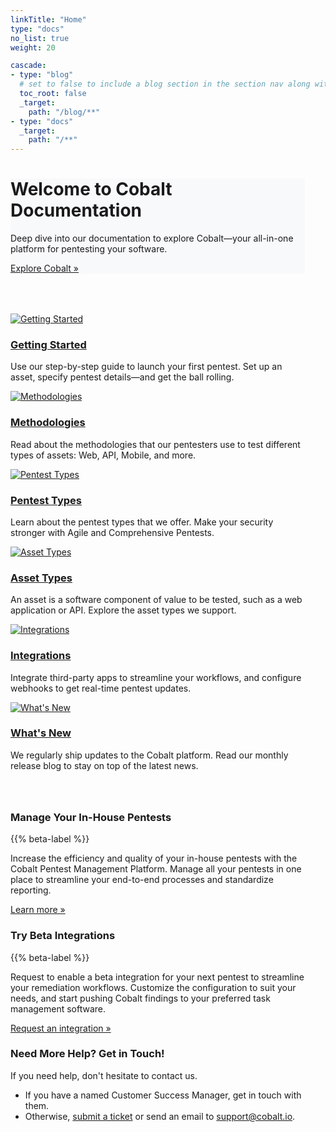 ```yaml
---
linkTitle: "Home"
type: "docs"
no_list: true
weight: 20

cascade:
- type: "blog"
  # set to false to include a blog section in the section nav along with docs
  toc_root: false
  _target:
    path: "/blog/**"
- type: "docs"
  _target:
    path: "/**"
---
```


<div style="padding-right: 2.0625rem;">

<div class="jumbotron px-5" style="background-color: #F8F9FB; margin-bottom: 4rem;">
       <h1>Welcome to Cobalt Documentation</h1>
       <p class="my-3">Deep dive into our documentation to explore Cobalt—your all-in-one platform for pentesting your software.</p>
       <a class="btn btn-outline-primary rounded" href="https://www.cobalt.io/" target="_blank">Explore Cobalt »</a>
</div>

<div class="row g-4 my-3 px-5 row-cols-1 row-cols-lg-3">
     <div class="feature col">
       <div class="feature-icon d-inline-flex align-items-left justify-content-left text-bg-primary fs-2 mb-3">
         <a href="/getting-started/" tabindex="-1" aria-hidden="true"><img src="/homepage/getting-started.svg" alt="Getting Started" title="Getting Started"></a>
       </div>
       <h3 class="fs-2"><a href="/getting-started/">Getting Started</a></h3>
       <p>Use our step-by-step guide to launch your first pentest. Set up an asset, specify pentest details—and get the ball rolling.</p>
     </div>
     <div class="feature col">
       <div class="feature-icon d-inline-flex align-items-left justify-content-left text-bg-primary bg-gradient fs-2 mb-3">
         <a href="/methodologies/" tabindex="-1" aria-hidden="true"><img src="/homepage/methodologies.svg" alt="Methodologies" title="Methodologies"></a>
       </div>
       <h3 class="fs-2"><a href="/methodologies/">Methodologies</a></h3>
       <p>Read about the methodologies that our pentesters use to test different types of assets: Web, API, Mobile, and more.</p>
     </div>
     <div class="feature col">
       <div class="feature-icon d-inline-flex align-items-left justify-content-left text-bg-primary bg-gradient fs-2 mb-3">
         <a href="/platform-deep-dive/pentests/pentest-types/" tabindex="-1" aria-hidden="true"><img src="/homepage/pentest-types.svg" alt="Pentest Types" title="Pentest Types"></a>
       </div>
       <h3 class="fs-2"><a href="/platform-deep-dive/pentests/pentest-types/">Pentest Types</a></h3>
       <p>Learn about the pentest types that we offer. Make your security stronger with Agile and Comprehensive Pentests.</p>
     </div>
   </div>

<div class="row my-3 g-4 px-5 row-cols-1 row-cols-lg-3" style="margin-bottom: 4rem;">
     <div class="feature col">
       <div class="feature-icon d-inline-flex align-items-left justify-content-left text-bg-primary fs-2 mb-3">
         <a href="/platform-deep-dive/assets/" tabindex="-1" aria-hidden="true"><img src="/homepage/asset-types.svg" alt="Asset Types" title="Asset Types"></a>
       </div>
       <h3 class="fs-2"><a href="/platform-deep-dive/assets/asset-types/">Asset Types</a></h3>
       <p>An asset is a software component of value to be tested, such as a web application or API. Explore the asset types we support.</p>
     </div>
     <div class="feature col">
       <div class="feature-icon d-inline-flex align-items-left justify-content-left text-bg-primary bg-gradient fs-2 mb-3">
         <a href="/integrations/" tabindex="-1" aria-hidden="true"><img src="/homepage/integrations.svg" alt="Integrations" title="Integrations"></a>
       </div>
       <h3 class="fs-2"><a href="/integrations/">Integrations</a></h3>
       <p>Integrate third-party apps to streamline your workflows, and configure webhooks to get real-time pentest updates.</p>
     </div>
     <div class="feature col">
       <div class="feature-icon d-inline-flex align-items-left justify-content-left text-bg-primary bg-gradient fs-2 mb-3">
         <a href="/product-updates/" tabindex="-1" aria-hidden="true"><img src="/homepage/whats-new.svg" alt="What's New" title="What's New"></a>
       </div>
       <h3 class="fs-2"><a href="/product-updates/">What's New</a></h3>
       <p>We regularly ship updates to the Cobalt platform. Read our monthly release blog to stay on top of the latest news.</p>
     </div>
   </div>


<div class="row align-items-md-stretch my-5">
      <div class="col-md-6">
        <div class="h-100 p-5 border rounded-lg" style="border-color: #D6E3FD">
          <h3>Manage Your In-House Pentests</h3>
          <p class="my-2">{{% beta-label %}}</p>
          <p>Increase the efficiency and quality of your in-house pentests with the Cobalt Pentest Management Platform. Manage all your pentests in one place to streamline your end-to-end processes and standardize reporting.</p>
          <a href="/pmp/">Learn more »</a>
        </div>
      </div>
      <div class="col-md-6">
        <div class="h-100 p-5 border rounded-lg" style="border-color: #D6E3FD">
          <h3>Try Beta Integrations</h3>
          <p class="my-2">{{% beta-label %}}</p>
          <p>Request to enable a beta integration for your next pentest to streamline your remediation workflows. Customize the configuration to suit your needs, and start pushing Cobalt findings to your preferred task management software.</p>
       <a href="/integrations/beta/">Request an integration »</a><br>
        </div>
      </div>
    </div>

<div class="text mx-5">
  <h3>Need More Help? Get in Touch!</h3>
  <p>If you need help, don't hesitate to contact us.</p><ul><li>If you have a named Customer Success Manager, get in touch with them.</li><li>Otherwise, <a href="https://cobaltio.zendesk.com/hc/en-us/requests/new" target="_blank">submit a ticket</a> or send an email to <a href="mailto:support@cobalt.io" target="_blank">support@cobalt.io</a>.</ul>
</div>

</div>
